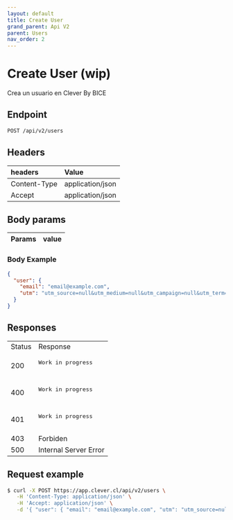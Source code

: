 ```yaml
---
layout: default
title: Create User
grand_parent: Api V2
parent: Users
nav_order: 2
---
```


# Create User (wip)

Crea un usuario en Clever By BICE

## Endpoint

```bash
POST /api/v2/users
```

## Headers

| headers       | Value             |
|:--------------|:------------------|
| Content-Type  | application/json  |
| Accept        | application/json  |

## Body params

| Params       | value             |
|:--------------|:------------------|

### Body Example

```json
{
  "user": {
    "email": "email@example.com",
    "utm": "utm_source=null&utm_medium=null&utm_campaign=null&utm_term=null&utm_content=null"
  }
}
```

## Responses

<table>
   <tr>
      <td> Status </td>
      <td> Response </td>
   </tr>
   <tr>
      <td> 200 </td>
      <td>
         <pre>
Work in progress
        </pre>
      </td>
   </tr>
   <tr>
      <td> 400 </td>
      <td>
         <pre>
Work in progress
        </pre>
      </td>
   </tr>   
   <tr>
      <td> 401 </td>
      <td>
         <pre>
Work in progress
        </pre>
      </td>
   </tr>
   <tr>
      <td> 403 </td>
      <td>Forbiden</td>
   </tr>
   <tr>
      <td> 500 </td>
      <td>
         Internal Server Error
      </td>
   </tr>
</table>

## Request example

```bash
$ curl -X POST https://app.clever.cl/api/v2/users \
   -H 'Content-Type: application/json' \
   -H 'Accept: application/json' \
   -d '{ "user": { "email": "email@example.com", "utm": "utm_source=null&utm_medium=null&utm_campaign=null&utm_term=null&utm_content=null" } }' 
```
